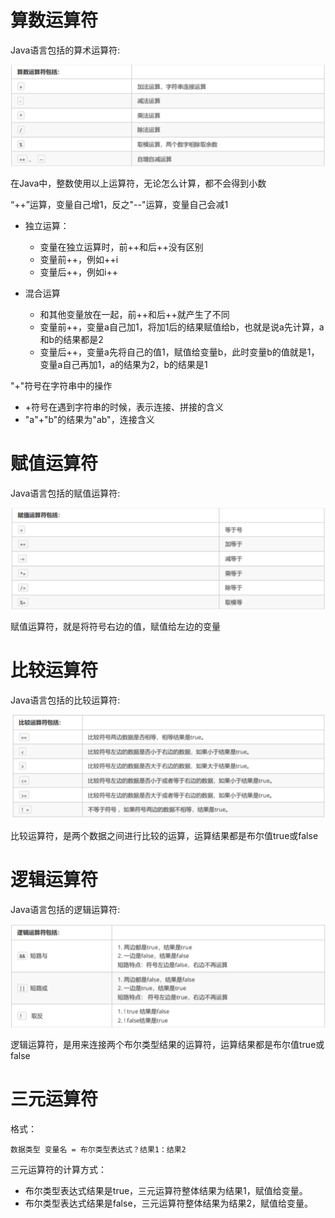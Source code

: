 # 算数运算符

Java语言包括的算术运算符:

![](img/算术运算符.png)

在Java中，整数使用以上运算符，无论怎么计算，都不会得到小数

“++”运算，变量自己增1，反之"--"运算，变量自己会减1
	
- 独立运算：
	+ 变量在独立运算时，前++和后++没有区别
	+ 变量前++，例如++i
	+ 变量后++，例如i++

- 混合运算
	+ 和其他变量放在一起，前++和后++就产生了不同
	+ 变量前++，变量a自己加1，将加1后的结果赋值给b，也就是说a先计算，a和b的结果都是2
	+ 变量后++，变量a先将自己的值1，赋值给变量b，此时变量b的值就是1，变量a自己再加1，a的结果为2，b的结果是1
	
"+"符号在字符串中的操作
- +符号在遇到字符串的时候，表示连接、拼接的含义
- "a"+"b"的结果为"ab"，连接含义


# 赋值运算符	

Java语言包括的赋值运算符:

![](img/赋值运算符.png)

赋值运算符，就是将符号右边的值，赋值给左边的变量

# 比较运算符

Java语言包括的比较运算符:

![](img/比较运算符.png)

比较运算符，是两个数据之间进行比较的运算，运算结果都是布尔值true或false

# 逻辑运算符

Java语言包括的逻辑运算符:

![](img/逻辑运算符.png)

逻辑运算符，是用来连接两个布尔类型结果的运算符，运算结果都是布尔值true或false

# 三元运算符

格式：
	
	数据类型 变量名 = 布尔类型表达式？结果1：结果2

三元运算符的计算方式：
	
- 布尔类型表达式结果是true，三元运算符整体结果为结果1，赋值给变量。
- 布尔类型表达式结果是false，三元运算符整体结果为结果2，赋值给变量。

[]()